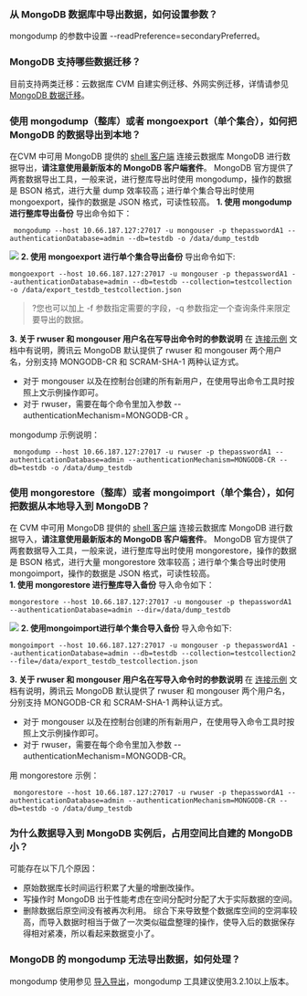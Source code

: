 
### 从 MongoDB 数据库中导出数据，如何设置参数？
mongodump 的参数中设置 --readPreference=secondaryPreferred。

### MongoDB 支持哪些数据迁移？
目前支持两类迁移：云数据库 CVM 自建实例迁移、外网实例迁移，详情请参见 [MongoDB 数据迁移](https://cloud.tencent.com/document/product/240/8271)。

### 使用 mongodump（整库）或者 mongoexport（单个集合），如何把 MongoDB 的数据导出到本地？
在CVM 中可用 MongoDB 提供的 [shell 客户端](https://docs.mongodb.com/manual/tutorial/install-mongodb-on-linux/) 连接云数据库 MongoDB 进行数据导出，**请注意使用最新版本的 MongoDB 客户端套件**。
MongoDB 官方提供了两套数据导出工具，一般来说，进行整库导出时使用 mongodump，操作的数据是 BSON 格式，进行大量 dump 效率较高；进行单个集合导出时使用 mongoexport，操作的数据是 JSON 格式，可读性较高。
**1. 使用 mongodump 进行整库导出备份**
 导出命令如下：
```
 mongodump --host 10.66.187.127:27017 -u mongouser -p thepasswordA1 --authenticationDatabase=admin --db=testdb -o /data/dump_testdb
```
![](https://main.qcloudimg.com/raw/0476329245feb3755334f10f0a4d3f5d.png)
**2. 使用 mongoexport 进行单个集合导出备份**
导出命令如下:
```
mongoexport --host 10.66.187.127:27017 -u mongouser -p thepasswordA1 --authenticationDatabase=admin --db=testdb --collection=testcollection  -o /data/export_testdb_testcollection.json
```
> ?您也可以加上 -f 参数指定需要的字段，-q 参数指定一个查询条件来限定要导出的数据。
> 
**3. 关于 rwuser 和 mongouser 用户名在写导出命令时的参数说明** 
在 [连接示例](https://cloud.tencent.com/document/product/240/3563) 文档中有说明，腾讯云 MongoDB 默认提供了 rwuser 和 mongouser 两个用户名，分别支持 MONGODB-CR 和 SCRAM-SHA-1 两种认证方式。
- 对于 mongouser 以及在控制台创建的所有新用户，在使用导出命令工具时按照上文示例操作即可。
- 对于 rwuser，需要在每个命令里加入参数 --authenticationMechanism=MONGODB-CR 。

mongodump 示例说明：
```
 mongodump --host 10.66.187.127:27017 -u rwuser -p thepasswordA1 --authenticationDatabase=admin --authenticationMechanism=MONGODB-CR --db=testdb -o /data/dump_testdb
```

### 使用 mongorestore（整库）或者 mongoimport（单个集合），如何把数据从本地导入到 MongoDB？
在 CVM 中可用 MongoDB 提供的 [shell 客户端](https://docs.mongodb.com/manual/tutorial/install-mongodb-on-linux/) 连接云数据库 MongoDB 进行数据导入，**请注意使用最新版本的 MongoDB 客户端套件**。
MongoDB 官方提供了两套数据导入工具，一般来说，进行整库导出时使用 mongorestore，操作的数据是 BSON 格式，进行大量 mongorestore 效率较高；进行单个集合导出时使用 mongoimport，操作的数据是 JSON 格式，可读性较高。    
**1. 使用 mongorestore 进行整库导入备份**
导入命令如下：
```
mongorestore --host 10.66.187.127:27017 -u mongouser -p thepasswordA1 --authenticationDatabase=admin --dir=/data/dump_testdb
```
![](https://main.qcloudimg.com/raw/e1cea1fe2e2e73e4723a5de0472126c4.png)
**2. 使用mongoimport进行单个集合导入备份**
导入命令如下:
```
mongoimport --host 10.66.187.127:27017 -u mongouser -p thepasswordA1 --authenticationDatabase=admin --db=testdb --collection=testcollection2  --file=/data/export_testdb_testcollection.json
```
**3. 关于 rwuser 和 mongouser 用户名在写导入命令时的参数说明**
在 [连接示例](https://cloud.tencent.com/document/product/240/3563) 文档有说明，腾讯云 MongoDB 默认提供了  rwuser 和 mongouser 两个用户名，分别支持 MONGODB-CR 和 SCRAM-SHA-1 两种认证方式。
- 对于 mongouser 以及在控制台创建的所有新用户，在使用导入命令工具时按照上文示例操作即可。
- 对于 rwuser，需要在每个命令里加入参数 --authenticationMechanism=MONGODB-CR。

用 mongorestore 示例：
```
 mongorestore --host 10.66.187.127:27017 -u rwuser -p thepasswordA1 --authenticationDatabase=admin --authenticationMechanism=MONGODB-CR --db=testdb -o /data/dump_testdb
```

### 为什么数据导入到 MongoDB 实例后，占用空间比自建的 MongoDB 小？
可能存在以下几个原因：
- 原始数据库长时间运行积累了大量的增删改操作。
- 写操作时 MongoDB 出于性能考虑在空间分配时分配了大于实际数据的空间。
- 删除数据后原空间没有被再次利用。
综合下来导致整个数据库空间的空洞率较高，而导入数据时相当于做了一次类似磁盘整理的操作，使导入后的数据保存得相对紧凑，所以看起来数据变小了。

### MongoDB 的 mongodump 无法导出数据，如何处理？
mongodump 使用参见 [导入导出](https://cloud.tencent.com/document/product/240/5321)，mongodump 工具建议使用3.2.10以上版本。
